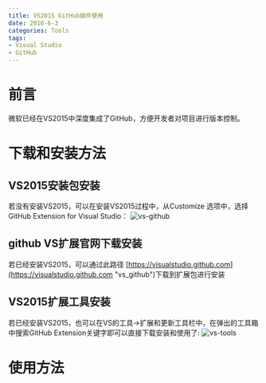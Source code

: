 ```yaml
---
title: VS2015 GitHub插件使用
date: 2016-6-3
categories: Tools
tags:
- Visual Studio
- GitHub
---
```


# 前言

微软已经在VS2015中深度集成了GitHub，方便开发者对项目进行版本控制。
<!--more-->

# 下载和安装方法

## VS2015安装包安装
若没有安装VS2015，可以在安装VS2015过程中，从Customize 选项中，选择 GitHub Extension for Visual Studio：
![vs-github](http://7xq8f9.com1.z0.glb.clouddn.com/pic%2FSingleton.jpg)

## github VS扩展官网下载安装
若已经安装VS2015，可以通过此路径 [https://visualstudio.github.com](https://visualstudio.github.com "vs_github")下载到扩展包进行安装

## VS2015扩展工具安装
若已经安装VS2015，也可以在VS的工具->扩展和更新工具栏中，在弹出的工具箱中搜索GitHub Extension关键字即可以直接下载安装和使用了:
![vs-tools]()

# 使用方法






